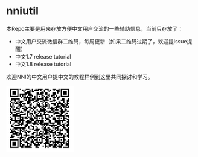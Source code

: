 # nniutil
本Repo主要是用来存放方便中文用户交流的一些辅助信息，当前只存放了：
- 中文用户交流微信群二维码，每周更新（如果二维码过期了，欢迎提issue提醒） 
- 中文1.7 release tutorial
- 中文1.8 release tutorial

欢迎NNI的中文用户提中文的教程样例到这里共同探讨和学习。

![nni](https://github.com/scarlett2018/nniutil/blob/master/wechat.png)
